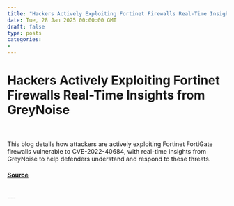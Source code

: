 ```yaml
---
title: "Hackers Actively Exploiting Fortinet Firewalls Real-Time Insights from GreyNoise"
date: Tue, 28 Jan 2025 00:00:00 GMT
draft: false
type: posts
categories: 
- 
---
```

# Hackers Actively Exploiting Fortinet Firewalls Real-Time Insights from GreyNoise

<br/>

<br/>
This blog details how attackers are actively exploiting Fortinet FortiGate firewalls vulnerable to CVE-2022-40684, with real-time insights from GreyNoise to help defenders understand and respond to these threats.

#### [Source](https://www.greynoise.io/blog/hackers-actively-exploiting-fortinet-firewalls-real-time-insights-from-greynoise)

<br/>
---
